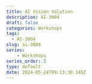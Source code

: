 ```yaml
---
title: AI Vision Solution
description: AI-3004
draft: false
categories: Workshops
tags:
  - AI-3004
slug: ai-3004
series:
    - Workshops
series_order: 5
type: default
date: 2024-05-24T09:13:30.145Z
---
```


